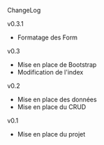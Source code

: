 ChangeLog

v0.3.1

- Formatage des Form

v0.3

- Mise en place de Bootstrap
- Modification de l'index   

v0.2

- Mise en place des données
- Mise en place du CRUD

v0.1

- Mise en place du projet